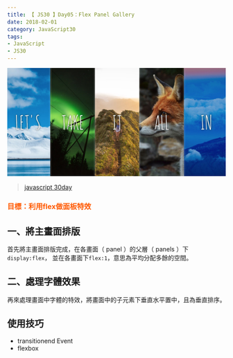 ```yaml
---
title: 【 JS30 】Day05：Flex Panel Gallery
date: 2018-02-01
category: JavaScript30
tags:
- JavaScript
- JS30
---
```


![](/img/js30day/small4.jpg)

> [javascript 30day](https://javascript30.com/)

<!-- more -->

### <span style="color:#ff5900">目標：利用flex做面板特效</span>

## 一、將主畫面排版

首先將主畫面排版完成，在各畫面（ panel ）的父層（ panels ）下`display:flex`，
並在各畫面下`flex:1`，意思為平均分配多餘的空間。

## 二、處理字體效果

再來處理畫面中字體的特效，將畫面中的子元素下垂直水平置中，且為垂直排序。

## 使用技巧

*   transitionend Event
*   flexbox
